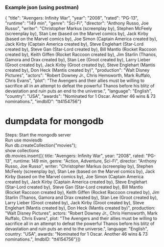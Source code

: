 ### Example json (using postman)<br>

{ "title": "Avengers: Infinity War", "year": "2008", "rated": "PG-13", "runtime": "149 min", "genre": "Sci-Fi", "director": "Anthony Russo, Joe Russo", "writer": "Christopher Markus (screenplay by), Stephen McFeely (screenplay by), Stan Lee (based on the Marvel comics by), Jack Kirby (based on the Marvel comics by), Joe Simon (Captain America created by), Jack Kirby (Captain America created by), Steve Englehart (Star-Lord created by), Steve Gan (Star-Lord created by), Bill Mantlo (Rocket Raccoon created by), Keith Giffen (Rocket Raccoon created by), Jim Starlin (Thanos, Gamora and Drax created by), Stan Lee (Groot created by), Larry Lieber (Groot created by), Jack Kirby (Groot created by), Steve Englehart (Mantis created by), Don Heck (Mantis created by)", "production": "Walt Disney Pictures", "actors": "Robert Downey Jr., Chris Hemsworth, Mark Ruffalo, Chris Evans", "plot": "The Avengers and their allies must be willing to sacrifice all in an attempt to defeat the powerful Thanos before his blitz of devastation and ruin puts an end to the universe.", "language": "English", "country": "USA", "awards": "Nominated for 1 Oscar. Another 46 wins & 73 nominations.", "imdbID": "tt4154756"}

# dumpdata for mongodb

Steps:
Start the mongodb server<br>
Run use moviesdb<br>
Run db.createCollection("movies");<br>
show collections<br>
db.movies.insert([{ title: "Avengers: Infinity War", year: "2008", rated: "PG-13", runtime: 149 min, genre: "Action, Adventure, Sci-Fi", director: "Anthony Russo, Joe Russo", writer: "Christopher Markus (screenplay by), Stephen McFeely (screenplay by), Stan Lee (based on the Marvel comics by), Jack Kirby (based on the Marvel comics by), Joe Simon (Captain America created by), Jack Kirby (Captain America created by), Steve Englehart (Star-Lord created by), Steve Gan (Star-Lord created by), Bill Mantlo (Rocket Raccoon created by), Keith Giffen (Rocket Raccoon created by), Jim Starlin (Thanos, Gamora and Drax created by), Stan Lee (Groot created by), Larry Lieber (Groot created by), Jack Kirby (Groot created by), Steve Englehart (Mantis created by), Don Heck (Mantis created by)", production: "Walt Disney Pictures", actors: "Robert Downey Jr., Chris Hemsworth, Mark Ruffalo, Chris Evans", plot: "The Avengers and their allies must be willing to sacrifice all in an attempt to defeat the powerful Thanos before his blitz of devastation and ruin puts an end to the universe.", language: "English", country: "USA", awards: "Nominated for 1 Oscar. Another 46 wins & 73 nominations.", ImdbID: "tt4154756"}])<br>

<!--
<br>Title -Venom
<br>Year -2018
<br>Rated -PG-13
<br>Runtime -112 min
<br>Genre -Action, Adventure, Sci-Fi, Thriller
<br>Director -Ruben Fleischer
<br>Writer -Jeff Pinkner (screenplay by), Scott Rosenberg (screenplay by), Kelly Marcel (screenplay by), Jeff Pinkner (screen story by), Scott Rosenberg (screen story by), Todd McFarlane (Marvel's Venom Character created by), David Michelinie (Marvel's Venom Character created by)
<br>Production -N/A
<br>Actors -Tom Hardy, Michelle Williams, Riz Ahmed, Scott Haze
<br>Plot -A failed reporter is bonded to an alien entity, one of many symbiotes who have invaded Earth. But the being takes a liking to Earth and decides to protect it.
<br>Language -English, Mandarin, Malay
<br>Country -China, USA
<br>Awards -3 wins & 9 nominations.
<br>
<br>Title -Spiderman
<br>Year -1990
<br>Rated -N/A
<br>Runtime -5 min
<br>Genre -Short
<br>Director -Christian Davi
<br>Writer -N/A
<br>Production -N/A
<br>Actors -N/A
<br>Plot -N/A
<br>Language -German
<br>Country -Switzerland
<br>Awards -N/A -->
